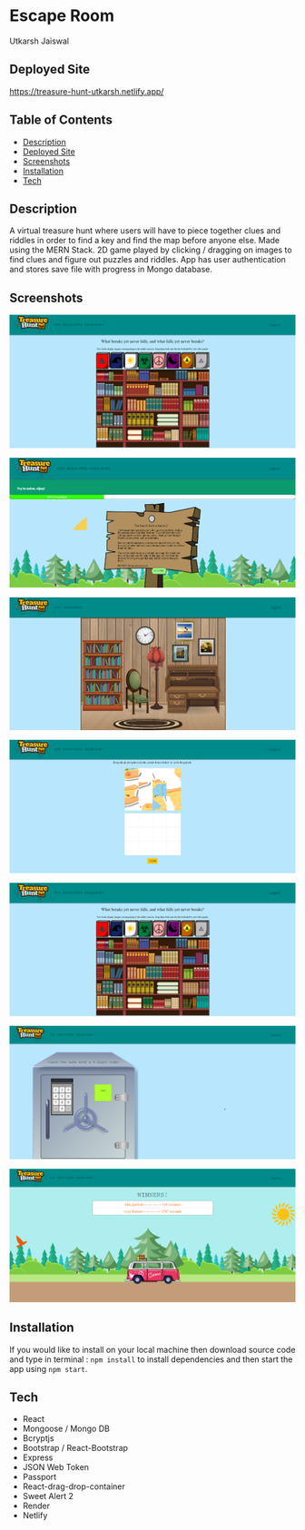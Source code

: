 # Escape Room
Utkarsh Jaiswal


## Deployed Site

https://treasure-hunt-utkarsh.netlify.app/

## Table of Contents
* [Description](#description)
* [Deployed Site](#deployed-site)
* [Screenshots](#screenshots)
* [Installation](#installation)
* [Tech](#tech)


## Description
A virtual treasure hunt where users will have to piece together clues and riddles in order to find a key and find the map before anyone else.  Made using the MERN Stack. 2D game played by clicking / dragging on images to find clues and figure out puzzles and riddles. App has user authentication and stores save file with progress in Mongo database.

## Screenshots

![Login Screen](screenshots/BookShelf.png)

![Game Info Screen](screenshots/GameInfo.png)

![Office](screenshots/Office.png)

![Painting](screenshots/Painting.png)

![Bookshelf](screenshots/Bookshelf.png)

![Safe](screenshots/Safe.png)

![LeaderBoard](screenshots/LeaderBoard.png)

## Installation

If you would like to install on your local machine then download source code and type in terminal :
` npm install ` to install dependencies and then start the app using ` npm start `.  

## Tech

* React
* Mongoose / Mongo DB
* Bcryptjs
* Bootstrap / React-Bootstrap
* Express
* JSON Web Token
* Passport
* React-drag-drop-container
* Sweet Alert 2
* Render
* Netlify
